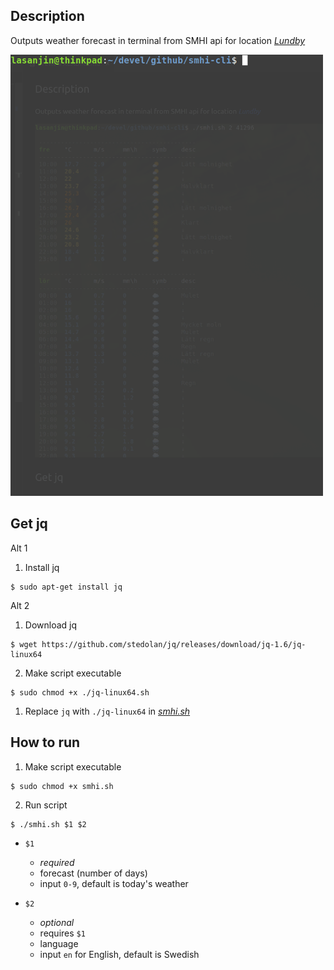 ## Description
Outputs weather forecast in terminal from SMHI api for location [*Lundby*](https://www.google.com/maps/place/418+71+Lundby/@57.72043,11.9031789,15z/data=!3m1!4b1!4m5!3m4!1s0x464f8cac10ef6b77:0xe2938674a44ad114!8m2!3d57.7204193!4d11.9119337)

<img src="smhi-sh.gif" width="500">

## Get jq
Alt 1
1. Install jq
```
$ sudo apt-get install jq
```

Alt 2
1. Download jq
```
$ wget https://github.com/stedolan/jq/releases/download/jq-1.6/jq-linux64
```
2. Make script executable
```
$ sudo chmod +x ./jq-linux64.sh 
```
1. Replace `jq` with `./jq-linux64` in [*smhi.sh*](../smhi.sh)


## How to run
1. Make script executable
```
$ sudo chmod +x smhi.sh 
```

2. Run script
```
$ ./smhi.sh $1 $2
```
- `$1` 
  -  *required*
  -  forecast (number of days)
  -  input `0-9`, default is today's weather

- `$2`
  -  *optional*
  -  requires `$1`
  -  language
  -  input `en` for English, default is Swedish